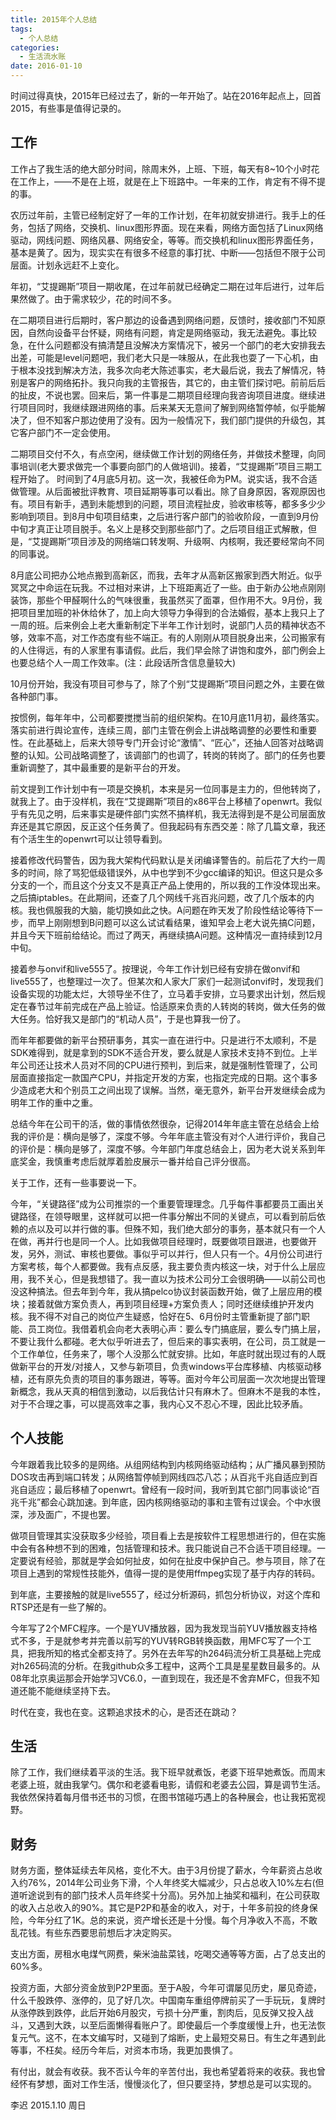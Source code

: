 ```yaml
---
title: 2015年个人总结
tags:
  - 个人总结
categories:
  - 生活流水账
date: 2016-01-10
---
```


时间过得真快，2015年已经过去了，新的一年开始了。站在2016年起点上，回首2015，有些事是值得记录的。  
<!-- more -->
## 工作

工作占了我生活的绝大部分时间，除周末外，上班、下班，每天有8~10个小时花在工作上，——不是在上班，就是在上下班路中。一年来的工作，肯定有不得不提的事。

农历过年前，主管已经制定好了一年的工作计划，在年初就安排进行。我手上的任务，包括了网络，交换机、linux图形界面。现在来看，网络方面包括了Linux网络驱动，网线问题、网络风暴、网络安全，等等。而交换机和linux图形界面任务，基本是黄了。因为，现实实在有很多不经意的事打扰、中断——包括但不限于公司层面。计划永远赶不上变化。

年初，“艾提踢斯”项目一期收尾，在过年前就已经确定二期在过年后进行，过年后果然做了。由于需求较少，花的时间不多。

在二期项目进行后期时，客户那边的设备遇到网络问题，反馈时，接收部门不知原因，自然向设备平台怀疑，网络有问题，肯定是网络驱动，我无法避免。事比较急，在什么问题都没有搞清楚且没解决方案情况下，被另一个部门的老大安排我去出差，可能是level问题吧，我们老大只是一味服从，在此我也耍了一下心机，由于根本没找到解决方法，我多次向老大陈述事实，老大最后说，我去了解情况，特别是客户的网络拓扑。我只向我的主管报告，其它的，由主管们探讨吧。前前后后的扯皮，不说也罢。回来后，第一件事是二期项目经理向我咨询项目进度。继续进行项目同时，我继续跟进网络的事。后来某天无意间了解到网络暂停帧，似乎能解决了，但不知客户那边使用了没有。因为一般情况下，我们部门提供的升级包，其它客户部门不一定会使用。

二期项目交付不久，有点空闲，继续做工作计划的网络任务，并做技术整理，向同事培训(老大要求做完一个事要向部门的人做培训)。接着，“艾提踢斯”项目三期工程开始了。
时间到了4月底5月初。这一次，我被任命为PM。说实话，我不合适做管理。从后面被批评教育、项目延期等事可以看出。除了自身原因，客观原因也有。项目有新手，遇到未能想到的问题，项目流程扯皮，验收审核等，都多多少少影响到项目。到8月中旬项目结束，之后进行客户部门的验收阶段，一直到9月份中旬才真正让项目脱手。名义上是移交到那些部门了。之后项目组正式解散，但是，“艾提踢斯”项目涉及的网络端口转发啊、升级啊、内核啊，我还要经常向不同的同事说。

8月底公司把办公地点搬到高新区，而我，去年才从高新区搬家到西大附近。似乎冥冥之中命运在玩我。不过相对来讲，上下班距离近了一些。由于新办公地点刚刚装饰，那些个甲醛啊什么的气味很重，我虽然买了面罩，但作用不大。9月份，我把项目里加班的补休给休了，加上向大领导力争得到的合法婚假，基本上我只上了一周的班。后来例会上老大重新制定下半年工作计划时，说部门人员的精神状态不够，效率不高，对工作态度有些不端正。有的人刚刚从项目脱身出来，公司搬家有的人住得远，有的人家里有事请假。此后，我们早会除了讲饱和度外，部门例会上也要总结个人一周工作效率。(注：此段话所含信息量较大)

10月份开始，我没有项目可参与了，除了个别“艾提踢斯”项目问题之外，主要在做各种部门事。

按惯例，每年年中，公司都要搅搅当前的组织架构。在10月底11月初，最终落实。落实前进行舆论宣传，连续三周，部门主管在例会上讲战略调整的必要性和重要性。在此基础上，后来大领导专门开会讨论“激情”、“匠心”，还抽人回答对战略调整的认知。公司战略调整了，该调部门的也调了，转岗的转岗了。部门的任务也要重新调整了，其中最重要的是新平台的开发。

前文提到工作计划中有一项是交换机，本来是另一位同事是主力的，但他转岗了，就我上了。由于没样机，我在“艾提踢斯”项目的x86平台上移植了openwrt。我似乎有先见之明，后来事实是硬件部门实然不搞样机，我无法得到是不是公司层面放弃还是其它原因，反正这个任务黄了。但我起码有东西交差：除了几篇文章，我还有个活生生的openwrt可以让领导看到。

接着修改代码警告，因为我大架构代码默认是关闭编译警告的。前后花了大约一周多的时间，除了骂犯低级错误外，从中也学到不少gcc编译的知识。但这只是众多分支的一个，而且这个分支又不是真正产品上使用的，所以我的工作没体现出来。之后搞iptables。在此期间，还查了几个网线千兆百兆问题，改了几个版本的内核。我也佩服我的大脑，能切换如此之快。A问题在昨天发了阶段性结论等待下一步，而早上刚刚想到B问题可以这么试试看结果，谁知早会上老大说先搞C问题，并且今天下班前给结论。而过了两天，再继续搞A问题。这种情况一直持续到12月中旬。

接着参与onvif和live555了。按理说，今年工作计划已经有安排在做onvif和live555了，也整理过一次了。但某次和人家大厂家们一起测试onvif时，发现我们设备实现的功能太烂，大领导坐不住了，立马着手安排，立马要求出计划，然后规定在春节过年前完成在产品上验证。恰适原来负责的人转岗的转岗，做大任务的做大任务。恰好我又是部门的“机动人员”，于是也算我一份了。 

而年年都要做的新平台预研事务，其实一直在进行中。只是进行不太顺利，不是SDK难得到，就是拿到的SDK不适合开发，要么就是人家技术支持不到位。上半年公司还让技术人员对不同的CPU进行预判，到后来，就是强制性管理了，公司层面直接指定一款国产CPU，并指定开发的方案，也指定完成的日期。这个事多少造成老大和个别员工之间出现了误解。当然，毫无意外，新平台开发继续会成为明年工作的重中之重。

总结今年在公司干的活，做的事情依然很杂，记得2014年年底主管在总结会上给我的评价是：横向是够了，深度不够。今年年底主管没有对个人进行评价，我自己的评价是：横向是够了，深度不够。今年部门年度总结会上，因为老大说关系到年底奖金，我慎重考虑后就厚着脸皮展示一番并给自己评分很高。

关于工作，还有一些事要说一下。

今年，“关键路径”成为公司推崇的一个重要管理理念。几乎每件事都要员工画出关键路径，在领导眼里，这样就可以把一件事分解出不同的关键点，可以看到前后依赖的点以及可以并行做的事。但殊不知，我们绝大部分的事务，基本就只有一个人在做，再并行也是同一个人。比如我做项目经理时，既要做项目跟进，也要做开发，另外，测试、审核也要做。事似乎可以并行，但人只有一个。4月份公司进行方案考核，每个人都要做。我有点反感，我主要负责内核这一块，对于什么上层应用，我不关心，但是我想错了。我一直以为技术公司分工会很明确——以前公司也没这种搞法。但去年到今年，我从搞pelco协议封装函数开始，做了上层应用的模块；接着就做方案负责人，再到项目经理+方案负责人；同时还继续维护开发内核。我不得不对自己的岗位产生疑惑，恰好在5、6月份时主管重新提了部门职能、员工岗位。我借着机会向老大表明心声：要么专门搞底层，要么专门搞上层，不要让我什么都碰。老大似乎听进去了，但后来的事实表明，在公司，员工就是一个工作单位，任务来了，哪个人没那么忙就安排。比如，年底时就出现过有的人既做新平台的开发/对接人，又参与新项目，负责windows平台库移植、内核驱动移植，还有原先负责的项目的事务跟进，等等。面对今年公司层面一次次地提出管理新概念，我从天真的相信到激动，以后我估计只有麻木了。但麻木不是我的本性，对于不合理之事，可以提高效率之事，我内心又不忍心不理，因此比较矛盾。

## 个人技能

今年跟着我比较多的是网络。从组网结构到内核网络驱动结构；从广播风暴到预防DOS攻击再到端口转发；从网络暂停帧到网线四芯八芯；从百兆千兆自适应到百兆自适应；最后移植了openwrt。曾经有一段时间，我听到其它部门同事谈论“百兆千兆”都会心跳加速。到年底，因内核网络驱动的事和主管有过误会。个中水很深，涉及面广，不提也罢。

做项目管理其实没获取多少经验，项目看上去是按软件工程思想进行的，但在实施中会有各种想不到的困难，包括管理和技术。我只能说自己不合适干项目经理。一定要说有经验，那就是学会如何扯皮，如何在扯皮中保护自己。参与项目，除了在项目上遇到的常规性技能外，值得一提的是使用ffmpeg实现了基于内存的转码。

到年底，主要接触的就是live555了，经过分析源码，抓包分析协议，对这个库和RTSP还是有一些了解的。

今年写了2个MFC程序。一个是YUV播放器，因为我发现当前YUV播放器支持格式不多，于是就参考并完善以前写的YUV转RGB转换函数，用MFC写了一个工具，把我所知的格式全都支持了。另外在去年写的h264码流分析工具基础上完成对h265码流的分析。在我github众多工程中，这两个工具是星星数目最多的。从08年北京奥运那会开始学习VC6.0，一直到现在，我还是不舍弃MFC，但我不知道还能不能继续坚持下去。

时代在变，我也在变。这颗追求技术的心，是否还在跳动？

## 生活

除了工作，我们继续着平淡的生活。我下班早就煮饭，老婆下班早她煮饭。而周末老婆上班，就由我掌勺。偶尔和老婆看电影，请假和老婆去公园，算是调节生活。我依然保持着每月借书还书的习惯，在图书馆碰巧遇上的各种展会，也让我拓宽视野。  

## 财务

财务方面，整体延续去年风格，变化不大。由于3月份提了薪水，今年薪资占总收入约76%，2014年公司业务下滑，个人年终奖大幅减少，只占总收入10%左右(但道听途说到有的部门技术人员年终奖十分高)。另外加上抽奖和福利，在公司获取的收入占总收入的90%。其它是P2P和基金的收入，对于，十年多前投的终身保险，今年分红了1K。总的来说，资产增长还是十分慢。每个月净收入不高，不敢乱花钱。有些东西要思前想后才决定购买。

支出方面，房租水电煤气网费，柴米油盐菜钱，吃喝交通等等方面，占了总支出的60%多。

投资方面，大部分资金放到P2P里面。至于A股，今年可谓屡见历史，屡见奇迹，什么千股跌停、涨停的，见了好几次。中国南车重组停牌前买了一手玩玩，复牌时从涨停跌到跌停，此后开始6月股灾，亏损十分严重，割肉后，见反弹又投入战斗，又遇到大跌，以至后面懒得看账户了。即使最后一个季度缓慢上升，也无法恢复元气。这不，在本文编写时，又碰到了熔断，史上最短交易日。有生之年遇到此等事，不枉矣。经历今年后，对资本市场，我更加畏惧了。

有付出，就会有收获。我不否认今年的辛苦付出，我也希望着将来的收获。我也曾经怀有梦想，面对工作生活，慢慢淡化了，但只要坚持，梦想总是可以实现的。

李迟 2015.1.10 周日 
